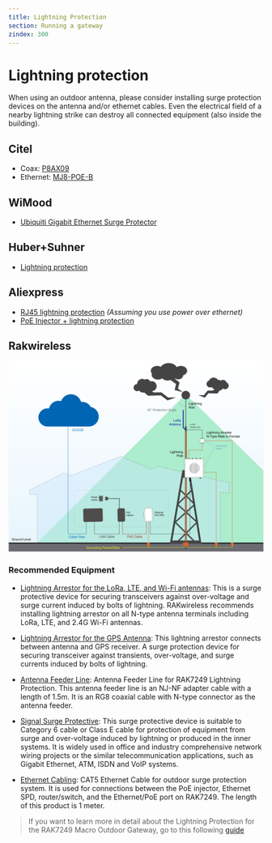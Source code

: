 ```yaml
---
title: Lightning Protection
section: Running a gateway
zindex: 300
---
```


# Lightning protection

When using an outdoor antenna, please consider installing surge protection devices on the antenna and/or ethernet cables. Even the electrical field of a nearby lightning strike can destroy all connected equipment (also inside the building).

## Citel

* Coax: [P8AX09](https://citel.fr/en/radiocommunication/gas-tube-technology/p8ax09-nmf)
* Ethernet: [MJ8-POE-B](https://citel.fr/en/dataline/poe-surge-protector/mj8-poe-b)

## WiMood

* [Ubiquiti Gigabit Ethernet Surge Protector](https://www.wimoodshop.nl/product/1095/Ubiquiti-Ethernet-Surge-Protector-Gen2)

## Huber+Suhner

* [Lightning protection](http://www.hubersuhner.com/en/products/radio-frequency/lightning-emp-protectors)

## Aliexpress

* [RJ45 lightning protection](https://www.aliexpress.com/item/100-1000M-POE-IP-Camera-Network-POE-Switch-RJ45-POE-Surge-Protector-Protection-device-Lightning-Arrester/32917720379.html) _(Assuming you use power over ethernet)_
* [PoE Injector + lightning protection](https://www.aliexpress.com/item/Gigabit-POE-6-Port-Power-over-Ethernet-Injector-For-UBNT-IP-Camera-VOIP-phone-WiFi-Access/32850552905.html)


## Rakwireless

![Figure 1: RAK7249 Lightning Protection Diagram](rakwireless-lightning-protection-diagram.jpg)

### Recommended Equipment
* [Lightning Arrestor for the LoRa, LTE, and Wi-Fi antennas](https://store.rakwireless.com/products/lightning-arrestor): This is a surge protective device for securing transceivers against over-voltage and surge current induced by bolts of lightning. RAKwireless recommends installing lightning arrestor on all N-type antenna terminals including LoRa, LTE, and 2.4G Wi-Fi antennas.

* [Lightning Arrestor for the GPS Antenna](https://store.rakwireless.com/products/lightning-arrestor-for-gps-antenna): This lightning arrestor connects between antenna and GPS receiver. A surge protection device for securing transceiver against transients, over-voltage, and surge currents induced by bolts of lightning.

* [Antenna Feeder Line](https://store.rakwireless.com/products/antenna-feeder-line): Antenna Feeder Line for RAK7249 Lightning Protection. This antenna feeder line is an NJ-NF adapter cable with a length of 1.5m. It is an RG8 coaxial cable with N-type connector as the antenna feeder.

* [Signal Surge Protective](https://store.rakwireless.com/products/signal-surge-protective): This surge protective device is suitable to Category 6 cable or Class E cable for protection of equipment from surge and over-voltage induced by lightning or produced in the inner systems. It is widely used in office and industry comprehensive network wiring projects or the similar telecommunication applications, such as Gigabit Ethernet, ATM, ISDN and VoIP systems.

* [Ethernet Cabling](https://store.rakwireless.com/products/cat5-ethernet-cable): CAT5 Ethernet Cable for outdoor surge protection system. It is used for connections between the PoE injector, Ethernet SPD, router/switch, and the Ethernet/PoE port on RAK7249. The length of this product is 1 meter.

> If you want to learn more in detail about the Lightning Protection for the RAK7249 Macro Outdoor Gateway, go to this following [guide](https://doc.rakwireless.com/rak7249----macro-outdoor-gateway/lightning-protection---rak7249)
